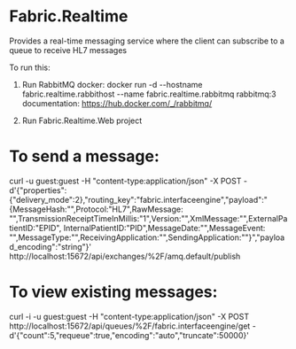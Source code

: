 # Fabric.Realtime
Provides a real-time messaging service where the client can subscribe to a queue to receive HL7 messages

To run this:
1. Run RabbitMQ docker:
docker run -d --hostname fabric.realtime.rabbithost --name fabric.realtime.rabbitmq rabbitmq:3
documentation: https://hub.docker.com/_/rabbitmq/

2. Run Fabric.Realtime.Web project


# To send a message:
curl -u guest:guest -H "content-type:application/json" -X POST -d'{"properties":{"delivery_mode":2},"routing_key":"fabric.interfaceengine","payload":"{MessageHash:\"\",Protocol:\"HL7\",RawMessage: \"\",TransmissionReceiptTimeInMillis:\"1\",Version:\"\",XmlMessage:\"\",ExternalPatientID:\"EPID\", InternalPatientID:\"PID\",MessageDate:\"\",MessageEvent: \"\",MessageType:\"\",ReceivingApplication:\"\",SendingApplication:\"\"}","payload_encoding":"string"}' http://localhost:15672/api/exchanges/%2F/amq.default/publish

# To view existing messages:
curl -i -u guest:guest -H "content-type:application/json" -X POST http://localhost:15672/api/queues/%2F/fabric.interfaceengine/get -d'{"count":5,"requeue":true,"encoding":"auto","truncate":50000}'
